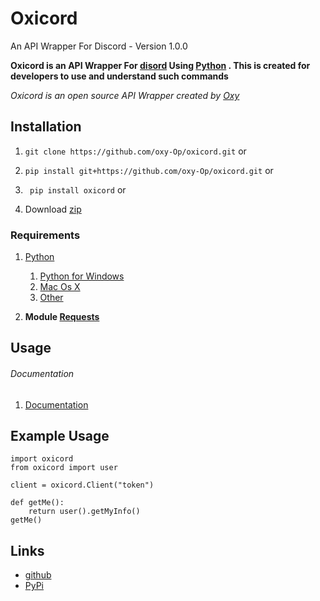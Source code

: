 # Oxicord
An API Wrapper For Discord - Version 1.0.0

**Oxicord is an API Wrapper For [disord](https://discord.com) Using [Python](https://python.org) . This is created for developers to use and understand such commands** 
<br />

_Oxicord is an open source API Wrapper created by [Oxy](https://github.com/oxy-Op/)_



## Installation


1. ```git clone https://github.com/oxy-Op/oxicord.git```    or

1. ```pip install git+https://github.com/oxy-Op/oxicord.git```   or

1. ``` pip install oxicord``` or

1. Download [zip](https://codeload.github.com/oxy-Op/oxicord/zip/refs/heads/master)


### Requirements

1. [Python](https://python.org/downloads)
   1. [Python for Windows](https://www.python.org/downloads/windows/)
   1. [Mac Os X](https://www.python.org/downloads/mac-osx/)
   1. [Other](https://www.python.org/download/other/)

1. **Module [Requests](https://pypi.org/project/requests/)**



## Usage
###### Documentation
1. [Documentation](https://github.com/oxy-Op/oxicord/tree/master/docs)


## Example Usage

```
import oxicord
from oxicord import user

client = oxicord.Client("token")

def getMe():
    return user().getMyInfo()
getMe()
```

## Links 
* [github](https://github.com/oxy-Op/oxicord)
* [PyPi](https://example.com)
